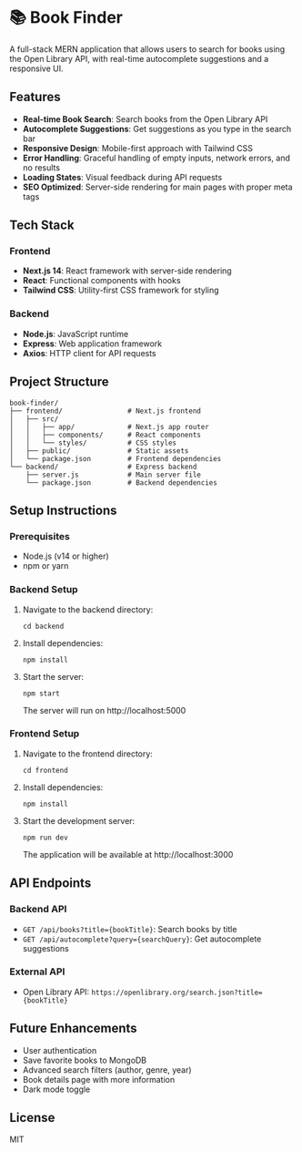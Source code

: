 # 📚 Book Finder

A full-stack MERN application that allows users to search for books using the Open Library API, with real-time autocomplete suggestions and a responsive UI.

## Features

- **Real-time Book Search**: Search books from the Open Library API
- **Autocomplete Suggestions**: Get suggestions as you type in the search bar
- **Responsive Design**: Mobile-first approach with Tailwind CSS
- **Error Handling**: Graceful handling of empty inputs, network errors, and no results
- **Loading States**: Visual feedback during API requests
- **SEO Optimized**: Server-side rendering for main pages with proper meta tags

## Tech Stack

### Frontend
- **Next.js 14**: React framework with server-side rendering
- **React**: Functional components with hooks
- **Tailwind CSS**: Utility-first CSS framework for styling

### Backend
- **Node.js**: JavaScript runtime
- **Express**: Web application framework
- **Axios**: HTTP client for API requests

## Project Structure

```
book-finder/
├── frontend/                # Next.js frontend
│   ├── src/
│   │   ├── app/             # Next.js app router
│   │   ├── components/      # React components
│   │   └── styles/          # CSS styles
│   ├── public/              # Static assets
│   └── package.json         # Frontend dependencies
└── backend/                 # Express backend
    ├── server.js            # Main server file
    └── package.json         # Backend dependencies
```

## Setup Instructions

### Prerequisites
- Node.js (v14 or higher)
- npm or yarn

### Backend Setup
1. Navigate to the backend directory:
   ```
   cd backend
   ```

2. Install dependencies:
   ```
   npm install
   ```

3. Start the server:
   ```
   npm start
   ```
   The server will run on http://localhost:5000

### Frontend Setup
1. Navigate to the frontend directory:
   ```
   cd frontend
   ```

2. Install dependencies:
   ```
   npm install
   ```

3. Start the development server:
   ```
   npm run dev
   ```
   The application will be available at http://localhost:3000

## API Endpoints

### Backend API
- `GET /api/books?title={bookTitle}`: Search books by title
- `GET /api/autocomplete?query={searchQuery}`: Get autocomplete suggestions

### External API
- Open Library API: `https://openlibrary.org/search.json?title={bookTitle}`

## Future Enhancements

- User authentication
- Save favorite books to MongoDB
- Advanced search filters (author, genre, year)
- Book details page with more information
- Dark mode toggle

## License

MIT